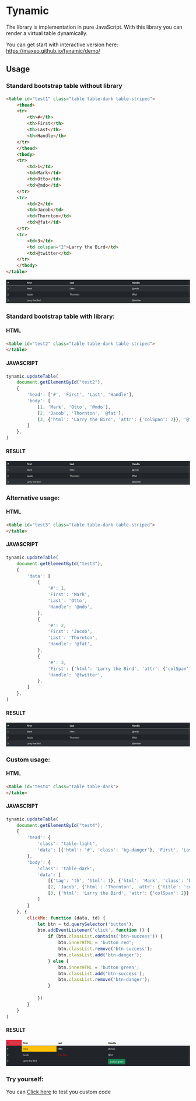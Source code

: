 # Tynamic

The library is implementation in pure JavaScript. With this library you can render a virtual table dynamically.

You can get start with interactive version here: https://maxeo.github.io/tynamic/demo/

## Usage

### Standard bootstrap table without library

```html
<table id="test1" class="table table-dark table-striped">
    <thead>
    <tr>
        <th>#</th>
        <th>First</th>
        <th>Last</th>
        <th>Handle</th>
    </tr>
    </thead>
    <tbody>
    <tr>
        <td>1</td>
        <td>Mark</td>
        <td>Otto</td>
        <td>@mdo</td>
    </tr>
    <tr>
        <td>2</td>
        <td>Jacob</td>
        <td>Thornton</td>
        <td>@fat</td>
    </tr>
    <tr>
        <td>3</td>
        <td colspan="2">Larry the Bird</td>
        <td>@twitter</td>
    </tr>
    </tbody>
</table>
```

![Screenshot](demo/screenshot/demo-001.png)

### Standard bootstrap table with library:

#### HTML

```html
<table id="test2" class="table table-dark table-striped">
</table>
```

#### JAVASCRIPT

```javascript
tynamic.updateTable(
    document.getElementById("test2"),
    {
        'head': ['#', 'First', 'Last', 'Handle'],
        'body': [
            [1, 'Mark', 'Otto', '@mdo'],
            [2, 'Jacob', 'Thornton', '@fat'],
            [3, {'html': 'Larry the Bird', 'attr': {'colSpan': 2}}, '@twitter'],
        ]
    },
)
```

#### RESULT

![Screenshot](demo/screenshot/demo-001.png)

### Alternative usage:

#### HTML

```html
<table id="test3" class="table table-dark table-striped">
</table>
```

#### JAVASCRIPT

```javascript
tynamic.updateTable(
    document.getElementById("test3"),
    {
        'data': [
            {
                '#': 1,
                'First': 'Mark',
                'Last': 'Otto',
                'Handle': '@mdo',
            },
            {
                '#': 2,
                'First': 'Jacob',
                'Last': 'Thornton',
                'Handle': '@fat',
            },
            {
                '#': 3,
                'First': {'html': 'Larry the Bird', 'attr': {'colSpan': 2}},
                'Handle': '@twitter',
            },
        ]
    },
)
```

#### RESULT

![Screenshot](demo/screenshot/demo-001.png)

### Custom usage:

#### HTML

```html
<table id="test4" class="table table-dark">
</table>
```

#### JAVASCRIPT

```javascript
tynamic.updateTable(
    document.getElementById("test4"),
    {
        'head': {
            'class': "table-light",
            'data': [{'html': '#', 'class': 'bg-danger'}, 'First', 'Last', 'Handle'],
        },
        'body': {
            'class': 'table-dark',
            'data': [
                [{'tag': 'th', 'html': 1}, {'html': 'Mark', 'class': 'bg-warning text-dark'}, 'Otto', '@mdo'],
                [2, 'Jacob', {'html': 'Thornton', 'attr': {'title': 'custom', 'style': 'color:red'}}, '@fat'],
                [3, {'html': 'Larry the Bird', 'attr': {'colSpan': 2}}, {'html': '<button class="btn btn-success">button green</button>', 'f': 'clickMe'}],
            ]
        }
    }, {
        clickMe: function (data, td) {
            let btn = td.querySelector('button');
            btn.addEventListener('click', function () {
                if (btn.classList.contains('btn-success')) {
                    btn.innerHTML = 'button red';
                    btn.classList.remove('btn-success');
                    btn.classList.add('btn-danger');
                } else {
                    btn.innerHTML = 'button green';
                    btn.classList.add('btn-success');
                    btn.classList.remove('btn-danger');
                }

            })
        }
    }
)
```

#### RESULT

![Screenshot](demo/screenshot/demo-002.png)




### Try yourself:

You can [Click here](https://jsfiddle.net/maxeo/phmyq3us/4/) to test you custom code
